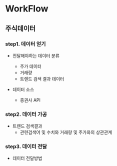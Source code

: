 # WorkFlow

## 주식데이터 
### step1. 데이터 얻기
- 전달해야하는 데이터 분류
  - 주가 데이터
  - 거래량 
  - 트렌드 검색 결과 데이터
  
- 데이터 소스
  - 증권사 API

### step2. 데이터 가공
  - 트렌드 검색결과 
    - 관련검색어 및 수치와 거래량 및 주가와의 상관관계 

### step3. 데이터 전달
- 데이터 전달방법
